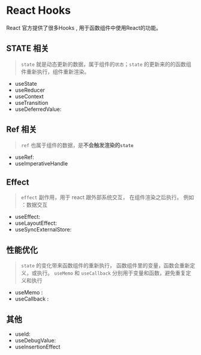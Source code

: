 # React Hooks

React 官方提供了很多Hooks , 用于函数组件中使用React的功能。

## STATE 相关

> `state` 就是动态更新的数据，属于组件的`状态`；`state` 的更新来的的函数组件重新执行，组件重新渲染。

- useState 
- useReducer
- useContext 
- useTransition
- useDeferredValue:

## Ref 相关

> `ref` 也属于组件的数据，是**不会触发渲染的`state`**

- useRef:
- useImperativeHandle

## Effect

> `effect` 副作用，用于 react 跟外部系统交互， 在组件渲染之后执行。 例如 ：数据交互

- useEffect:
- useLayoutEffect:
- useSyncExternalStore:

## 性能优化

>  `state` 的变化带来函数组件的重新执行， 函数组件里的变量，函数会重新定义，或执行。 `useMemo` 和 `useCallback` 分别用于变量和函数，避免重复定义和执行

- useMemo :
- useCallback :

## 其他

- useId:
- useDebugValue:
- useInsertionEffect
